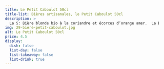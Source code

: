 ```yaml
---
title: Le Petit Caboulot 50cl
title-list: Bières artisanales, le Petit Caboulot 50cl
description: >
  La S: Bière blonde bio à la coriandre et écorces d’orange amer.  La Blanche Henriette: Bière blanche bio witbier à la fleur de sureau et écorce d’orange amère. La 68'Hard: Bière ambré bio au poivre de Sishuan. Subtile et intense. La 69 Eros: Bière blanche bio à la fleur d’hibiscus,gingembre, citron et betterave rouge. Rafraichissante et subtil, de la couleur aux arômes.
img: 29-biere-petit-caboulot.jpg
alt: Le Petit Caboulot 50cl
price: 4.5
display:
  dish: false
  list-day: false
  list-takeaway: false
  list-drink: true
---
```

